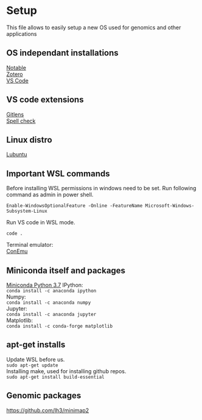 # Setup 
This file allows to easily setup a new OS used for genomics and other applications
## OS independant installations
[Notable](https://github.com/notable/notable)  
[Zotero](https://www.zotero.org/download/)  
[VS Code](https://code.visualstudio.com/)

## VS code extensions
[Gitlens](https://marketplace.visualstudio.com/items?itemName=eamodio.gitlens)  
[Spell check](https://marketplace.visualstudio.com/items?itemName=streetsidesoftware.code-spell-checker)

## Linux distro
[Lubuntu](https://lubuntu.net/)

## Important WSL commands
Before installing WSL permissions in windows need to be set. Run following command as admin in power shell.
```
Enable-WindowsOptionalFeature -Online -FeatureName Microsoft-Windows-Subsystem-Linux
```  
Run VS code in WSL mode.  
```
code .
```
Terminal emulator:  
[ConEmu](https://www.fosshub.com/ConEmu.html)
## Miniconda itself and packages
[Miniconda Python 3.7](https://docs.conda.io/en/latest/miniconda.html)
IPython:  
```conda install -c anaconda ipython```    
Numpy:  
```conda install -c anaconda numpy```  
Jupyter:  
```conda install -c anaconda jupyter```   
Matplotlib:  
```conda install -c conda-forge matplotlib```  

## apt-get installs
Update WSL before us.  
```sudo apt-get update```  
Installing make, used for installing github repos.  
```sudo apt-get install build-essential```  
 
## Genomic packages
https://github.com/lh3/minimap2

